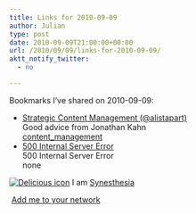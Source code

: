```yaml
---
title: Links for 2010-09-09
author: Julian
type: post
date: 2010-09-09T21:00:00+00:00
url: /2010/09/09/links-for-2010-09-09/
aktt_notify_twitter:
  - no

---
```

Bookmarks I&#8217;ve shared on 2010-09-09:

  * [Strategic Content Management (@alistapart)][1]  
    Good advice from Jonathan Kahn  
    [content_management][2] 
  * [500 Internal Server Error][3]  
    500 Internal Server Error  
    none

<p class="deliciouslink">
  <a href="https://del.icio.us/synesthesia" title="See all my bookmarks on del.icio.us"><img src="https://www.synesthesia.co.uk/images/deliciousicon.jpg" alt="Delicious icon" /></a>&nbsp;I am <a href="https://del.icio.us/synesthesia" title="See all my bookmarks on del.icio.us">Synesthesia</a>
</p>

<p class="deliciouslink">
  <a href="https://del.icio.us/network?add=synesthesia" title="Add me to your del.icio.us network"><img src="https://www.synesthesia.co.uk/images/add.gif" alt="" /></a>&nbsp;<a href="https://del.icio.us/network?add=synesthesia" title="Add me to your del.icio.us network">Add me to your network</a>
</p>

 [1]: https://julianelve.amplify.com/2010/09/09/strategic-content-management-alistapart
 [2]: https://delicious.com/synesthesia/content_management
 [3]: https://feeds.delicious.com/v2/rss/synesthesia